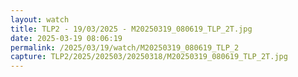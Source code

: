 ```yaml
---
layout: watch
title: TLP2 - 19/03/2025 - M20250319_080619_TLP_2T.jpg
date: 2025-03-19 08:06:19
permalink: /2025/03/19/watch/M20250319_080619_TLP_2
capture: TLP2/2025/202503/20250318/M20250319_080619_TLP_2T.jpg
---
```

